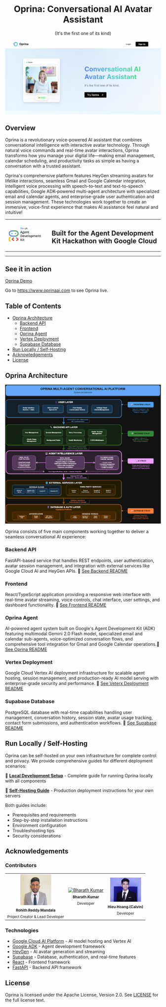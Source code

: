 <div align="Center">

# Oprina: Conversational AI Avatar Assistant

(It's the first one of its kind)

</div>

![Oprina Screenshot](docs/images/Homescreen.png)


## Overview

Oprina is a revolutionary voice-powered AI assistant that combines conversational intelligence with interactive avatar technology. Through natural voice commands and real-time avatar interactions, Oprina transforms how you manage your digital life—making email management, calendar scheduling, and productivity tasks as simple as having a conversation with a trusted assistant.

Oprina's comprehensive platform features HeyGen streaming avatars for lifelike interactions, seamless Gmail and Google Calendar integration, intelligent voice processing with speech-to-text and text-to-speech capabilities, Google ADK-powered multi-agent architecture with specialized email and calendar agents, and enterprise-grade user authentication and session management. These technologies work together to create an immersive, voice-first experience that makes AI assistance feel natural and intuitive!


<div align="center">
<table border="0">
<tr>
<td>
<img src="docs/images/adk_logo.png" alt="Google Agent Development Kit" width="300"/>
</td>
<td style="vertical-align: middle; padding-left: 20px;">
<h2><strong>Built for the Agent Development Kit Hackathon with Google Cloud</strong></h2>
</td>
</tr>
</table>
</div>
</div>

***

## See it in action

[Oprina Demo](https://github.com/user-attachments/assets/542a9d0a-b062-4f90-9d13-94cb3d4cf45c)

Go to https://www.oprinaai.com to see Oprina live.

## Table of Contents

- [Oprina Architecture](#oprina-architecture)
  - [Backend API](#backend-api)
  - [Frontend](#frontend)
  - [Oprina Agent](#oprina-agent)
  - [Vertex Deployment](#vertex-deployment)
  - [Supabase Database](#supabase-database)
- [Run Locally / Self-Hosting](#run-locally--self-hosting)
- [Acknowledgements](#acknowledgements)
- [License](#license)

## Oprina Architecture

![Architecture Diagram](docs/images/Oprina_Architecture_Diagram.drawio.png)

Oprina consists of five main components working together to deliver a seamless conversational AI experience:

### Backend API
FastAPI-based service that handles REST endpoints, user authentication, avatar session management, and integration with external services like Google Cloud AI and HeyGen APIs. 📖 [See Backend README](./backend/README.md)

### Frontend
React/TypeScript application providing a responsive web interface with real-time avatar streaming, voice controls, chat interface, user settings, and dashboard functionality. 📖 [See Frontend README](./frontend/README.md)

### Oprina Agent
AI-powered agent system built on Google's Agent Development Kit (ADK) featuring multimodal Gemini 2.0 Flash model, specialized email and calendar sub-agents, voice-optimized conversation flows, and comprehensive tool integration for Gmail and Google Calendar operations.📖 [See Oprina README](./oprina/README.md)

### Vertex Deployment
Google Cloud Vertex AI deployment infrastructure for scalable agent hosting, session management, and production-ready AI model serving with enterprise-grade security and performance. 📖 [See Veterx Deployment README](./vertex-deployment/README.md)

### Supabase Database
PostgreSQL database with real-time capabilities handling user management, conversation history, session state, avatar usage tracking, contact form submissions, and authentication workflows. 📖 [See Supabase README](./supabase/README.md)

## Run Locally / Self-Hosting

Oprina can be self-hosted on your own infrastructure for complete control and privacy. We provide comprehensive guides for different deployment scenarios:

📖 **[Local Development Setup](docs/local-setup.md)** - Complete guide for running Oprina locally with all components

🚀 **[Self-Hosting Guide](docs/self-hosting.md)** - Production deployment instructions for your own servers

Both guides include:
- Prerequisites and requirements
- Step-by-step installation instructions
- Environment configuration
- Troubleshooting tips
- Security considerations

## Acknowledgements

### Contributors

<table>
<tr>
    <td align="center">
        <a href="https://github.com/rohith4444">
            <img src="docs/images/Rohith profile pic.jpg" width="100px;" alt="Rohith Reddy Mandala"/>
            <br />
            <sub><b>Rohith Reddy Mandala</b></sub>
        </a>
        <br />
        <sub>Project Creator & Lead Developer</sub>
    </td>
  <td align="center">
        <a href="https://github.com/abharathkumarr">
            <img src="https://github.com/abharathkumarr.png" width="100px;" alt="Bharath Kumar"/>
            <br />
            <sub><b>Bharath Kumar</b></sub>
        </a>
        <br />
        <sub>Developer</sub>
    </td>
    <td align="center">
        <a href="https://github.com/calvinhoang203">
            <img src="docs/images/Hieu_Professional_Photo.jpg" width="100px;" alt="Hieu Hoang (Calvin)"/>
            <br />
            <sub><b>Hieu Hoang (Calvin)</b></sub>
        </a>
        <br />
        <sub>Developer</sub>
    </td>
</tr>
</table>

### Technologies
- [Google Cloud AI Platform](https://cloud.google.com/ai-platform) - AI model hosting and Vertex AI
- [Google ADK](https://cloud.google.com/agent-development-kit) - Agent development framework
- [HeyGen](https://heygen.com/) - AI avatar generation and streaming
- [Supabase](https://supabase.com/) - Database, authentication, and real-time features
- [React](https://reactjs.org/) - Frontend framework
- [FastAPI](https://fastapi.tiangolo.com/) - Backend API framework

## License

Oprina is licensed under the Apache License, Version 2.0. See [LICENSE](./LICENSE) for the full license text.
